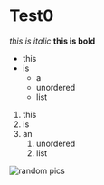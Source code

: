  # Test0

*this is italic*
__this is bold__

* this 
* is
  * a
  * unordered
  * list

1. this
1. is
1. an
   1. unordered
   1. list

![random pics](https://m.media-amazon.com/images/M/MV5BZGJiNmM1NDctNWUxYS00YzE4LWJjNTgtYTJhYzE0NjFmMTMwXkEyXkFqcGdeQXVyNTAyODkwOQ@@._V1_UX182_CR0,0,182,268_AL_.jpg)

